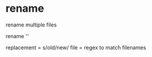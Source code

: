 # rename

rename multiple files

rename '<replacement>' <files>

replacement = s/old/new/
file = regex to match filenames